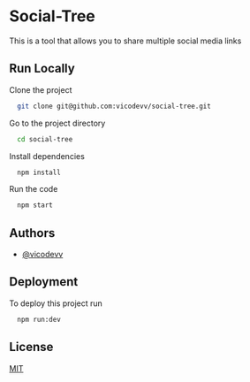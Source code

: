 # Social-Tree


This is a tool that allows you to share multiple social media links
## Run Locally

Clone the project

```bash
  git clone git@github.com:vicodevv/social-tree.git
```

Go to the project directory

```bash
  cd social-tree
```

Install dependencies

```bash
  npm install
```

Run the code

```bash
  npm start
```


## Authors

- [@vicodevv](https://www.github.com/vicodevv)



## Deployment

To deploy this project run

```bash
  npm run:dev
```


## License

[MIT](https://choosealicense.com/licenses/mit/)

